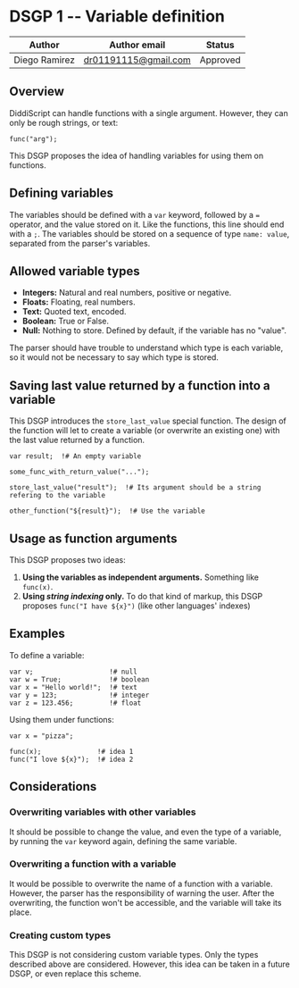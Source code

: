 # DSGP 1 -- Variable definition

| Author        | Author email         | Status   |
|---------------|----------------------|----------|
| Diego Ramirez | dr01191115@gmail.com | Approved |

## Overview

DiddiScript can handle functions with a single argument. However, they can
only be rough strings, or text:

```
func("arg");
```

This DSGP proposes the idea of handling variables for using them on functions.

## Defining variables

The variables should be defined with a `var` keyword, followed by a `=` operator, and
the value stored on it. Like the functions, this line should end with a `;`.
The variables should be stored on a sequence of type `name: value`, separated from the parser's variables.

## Allowed variable types

- **Integers:** Natural and real numbers, positive or negative.
- **Floats:** Floating, real numbers.
- **Text:** Quoted text, encoded.
- **Boolean:** True or False.
- **Null:** Nothing to store. Defined by default, if the variable has no "value".

The parser should have trouble to understand which type is each variable, so it would not
be necessary to say which type is stored.


## Saving last value returned by a function into a variable

This DSGP introduces the `store_last_value` special function. The design of the function will let
to create a variable (or overwrite an existing one) with the last value returned by a function.

```
var result;  !# An empty variable

some_func_with_return_value("...");

store_last_value("result");  !# Its argument should be a string refering to the variable

other_function("${result}");  !# Use the variable
```

## Usage as function arguments

This DSGP proposes two ideas:

1. **Using the variables as independent arguments.** Something like `func(x)`.
2. **Using _string indexing_ only.** To do that kind of markup, this DSGP proposes `func("I have ${x}")` (like other languages' indexes)

## Examples

To define a variable:

```
var v;                   !# null
var w = True;            !# boolean
var x = "Hello world!";  !# text
var y = 123;             !# integer
var z = 123.456;         !# float
```

Using them under functions:

```
var x = "pizza";

func(x);              !# idea 1
func("I love ${x}");  !# idea 2
```

## Considerations

### Overwriting variables with other variables

It should be possible to change the value, and even the type of a variable, by running the
`var` keyword again, defining the same variable.

### Overwriting a function with a variable

It would be possible to overwrite the name of a function with a variable. However, the parser has the
responsibility of warning the user. After the overwriting, the function won't be accessible, and the
variable will take its place.

### Creating custom types

This DSGP is not considering custom variable types. Only the types described above are considered.
However, this idea can be taken in a future DSGP, or even replace this scheme.
